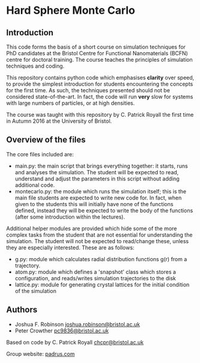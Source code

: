 # Hard Sphere Monte Carlo

## Introduction

This code forms the basis of a short course on simulation techniques for PhD candidates at the Bristol Centre for Functional Nanomaterials (BCFN) centre for doctoral training. The course teaches the principles of simulation techniques and coding.

This repository contains python code which emphasises **clarity** over speed, to provide the simplest introduction for students encountering the concepts for the first time. As such, the techniques presented should not be considered state-of-the-art. In fact, the code will run **very** slow for systems with large numbers of particles, or at high densities.

The course was taught with this repository by C. Patrick Royall the first time in Autumn 2016 at the University of Bristol.

## Overview of the files

The core files included are:
* main.py: the main script that brings everything together: it starts, runs and analyses the simulation. The student will be expected to read, understand and adjust the parameters in this script without adding additional code.
* montecarlo.py: the module which runs the simulation itself; this is the main file students are expected to write new code for. In fact, when given to the students this will initially have none of the functions defined, instead they will be expected to write the body of the functions (after some introduction within the lectures).

Additional helper modules are provided which hide some of the more complex tasks from the student that are not essential for understanding the simulation.  The student will not be expected to read/change these, unless they are especially interested. These are as follows:
* g.py: module which calculates radial distribution functions g(r) from a trajectory.
* atom.py: module which defines a 'snapshot' class which stores a configuration, and reads/writes simulation trajectories to the disk
* lattice.py: module for generating crystal lattices for the initial condition of the simulation

## Authors

* Joshua F. Robinson <joshua.robinson@bristol.ac.uk>
* Peter Crowther <pc9836@bristol.ac.uk>

Based on code by C. Patrick Royall <chcpr@bristol.ac.uk>

Group website: [padrus.com](padrus.com)